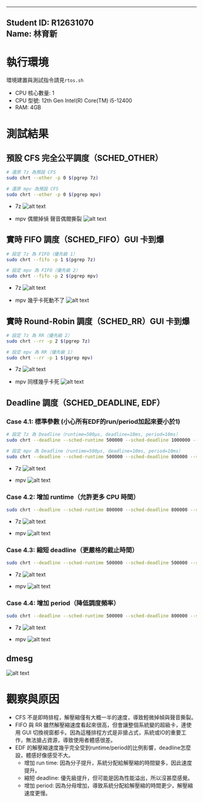 <!-- title: NTU CSIE Operating-System HW 02 -->
---
Student ID: R12631070  
Name: 林育新  
---

# 執行環境
環境建置與測試指令請見`rtos.sh`
- CPU 核心數量: 1  
- CPU 型號: 12th Gen Intel(R) Core(TM) i5-12400  
- RAM: 4GB

# 測試結果
## 預設 CFS 完全公平調度（SCHED_OTHER）
```bash
# 還原 7z 為預設 CFS
sudo chrt --other -p 0 $(pgrep 7z)

# 還原 mpv 為預設 CFS
sudo chrt --other -p 0 $(pgrep mpv)
```
- 7z
![alt text](figure/image-1.png)

- mpv 偶爾掉偵 聲音偶爾撕裂
![alt text](figure/image.png)


## 實時 FIFO 調度（SCHED_FIFO）GUI 卡到爆
```bash
# 設定 7z 為 FIFO（優先級 1）
sudo chrt --fifo -p 1 $(pgrep 7z)

# 設定 mpv 為 FIFO（優先級 2）
sudo chrt --fifo -p 2 $(pgrep mpv)
```

- 7z
![alt text](figure/image-2.png)

- mpv 幾乎卡死動不了
![alt text](figure/image-3.png)



## 實時 Round-Robin 調度（SCHED_RR）GUI 卡到爆
```bash
# 設定 7z 為 RR（優先級 2）
sudo chrt --rr -p 2 $(pgrep 7z)

# 設定 mpv 為 RR（優先級 1）
sudo chrt --rr -p 1 $(pgrep mpv)
```

- 7z
![alt text](figure/image-5.png)

- mpv 同樣幾乎卡死
![alt text](figure/image-4.png)


## Deadline 調度（SCHED_DEADLINE, EDF）
### Case 4.1: 標準參數 (小心所有EDF的run/period加起來要小於1)
```bash
# 設定 7z 為 Deadline（runtime=500μs, deadline=10ms, period=10ms）
sudo chrt --deadline --sched-runtime 500000 --sched-deadline 1000000 --sched-period 1500000 -p 0 $(pgrep 7z)

# 設定 mpv 為 Deadline（runtime=500μs, deadline=10ms, period=10ms）
sudo chrt --deadline --sched-runtime 500000 --sched-deadline 800000 --sched-period 1500000 -p 0 $(pgrep mpv)
```

- 7z
![alt text](figure/image-6.png)

- mpv 
![alt text](figure/image-7.png)



### Case 4.2: 增加 runtime（允許更多 CPU 時間）
```bash
sudo chrt --deadline --sched-runtime 800000 --sched-deadline 800000 --sched-period 1500000 -p 0 $(pgrep 7z)
```

- 7z
![alt text](figure/image-8.png)

- mpv
![alt text](figure/image-9.png)



### Case 4.3: 縮短 deadline（更嚴格的截止時間）
```bash
sudo chrt --deadline --sched-runtime 500000 --sched-deadline 500000 --sched-period 1500000 -p 0 $(pgrep mpv)
```

- 7z
![alt text](figure/image-11.png)

- mpv
![alt text](figure/image-10.png)



### Case 4.4: 增加 period（降低調度頻率）
```bash
sudo chrt --deadline --sched-runtime 500000 --sched-deadline 800000 --sched-period 2000000 -p 0 $(pgrep mpv)
```

- 7z
![alt text](figure/image-12.png)

- mpv
![alt text](figure/image-13.png)



## dmesg
![alt text](figure/image-14.png)

# 觀察與原因
- CFS 不是即時排程，解壓縮僅有大概一半的速度，導致輕微掉幀與聲音撕裂。
- FIFO 與 RR 雖然解壓縮速度看起來很高，但會讓整個系統變的超級卡，連使用 GUI 切換視窗都卡。因為這種排程方式是非搶占式，系統或IO的重要工作，無法搶占資源，導致使用者體感很差。
- EDF 的解壓縮速度幾乎完全受到runtime/period的比例影響，deadline怎麼設，體感好像感受不大。
  - 增加 run time: 因為分子提升，系統分配給解壓縮的時間變多，因此速度提升。
  - 縮短 deadline: 優先級提升，但可能是因為性能溢出，所以沒甚麼感覺。
  - 增加 period: 因為分母增加，導致系統分配給解壓縮的時間更少，解壓縮速度更慢。